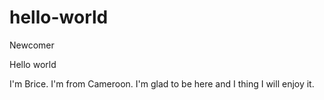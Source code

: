 # hello-world
Newcomer

Hello world

I'm Brice. I'm from Cameroon. 
I'm glad to be here and I thing I will enjoy it.
